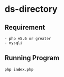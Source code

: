 # ds-directory
Requirement
-----------
```
- php v5.6 or greater
- mysqli
```

Running Program
---------------
```
php index.php
```
